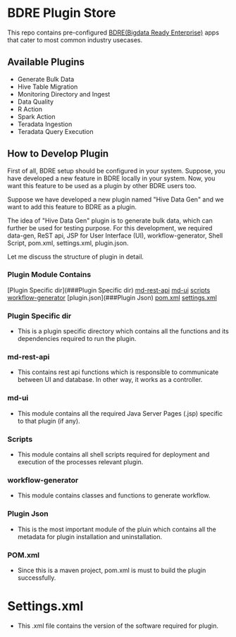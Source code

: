 # BDRE Plugin Store
This repo contains pre-configured [BDRE(Bigdata Ready Enterprise)](https://github.com/WiproOpenSourcePractice/openbdre/blob/predevelop/README.md) apps that cater to most common industry usecases.
## Available Plugins
 - Generate Bulk Data
 - Hive Table Migration
 - Monitoring Directory and Ingest
 - Data Quality
 - R Action
 - Spark Action
 - Teradata Ingestion
 - Teradata Query Execution

## How to Develop Plugin
 First of all, BDRE setup should be configured in your system. Suppose, you have developed a new feature in BDRE locally in your system. Now, you want this feature to be used as a plugin by other BDRE users too. 
 
 Suppose we have developed a new plugin named "Hive Data Gen" and we want to add this feature to BDRE as a plugin.
 
 The idea of "Hive Data Gen" plugin is to generate bulk data, which can further be used for testing purpose. For this development, we required  data-gen, ReST api, JSP for User Interface (UI), workflow-generator, Shell Script, pom.xml, settings.xml, plugin.json.
 
 Let me discuss the structure of plugin in detail.
 
### Plugin Module Contains
   [Plugin Specific dir](###Plugin Specific dir)
   [md-rest-api](###md-rest-api)
   [md-ui](###md-ui)
   [scripts](###Scripts)
   [workflow-generator](###workflow-generator)
   [plugin.json](###Plugin Json)
   [pom.xml](###POM.xml)
   [settings.xml](#Settings.xml)

### Plugin Specific dir
- This is a plugin specific directory which contains all the functions and its dependencies required to run the plugin. 

### md-rest-api
- This contains rest api functions which is responsible to communicate between UI and database. In other way, it works as a controller.

### md-ui
- This module contains all the required Java Server Pages (.jsp) specific to that plugin (if any).

### Scripts
- This module contains all shell scripts required for deployment and execution of the processes relevant plugin.

### workflow-generator
- This module contains classes and functions to generate workflow.

### Plugin Json
- This is the most important module of the pluin which contains all the metadata for plugin installation and uninstallation.

### POM.xml
- Since this is a maven project, pom.xml is must to build the plugin successfully.

# Settings.xml
- This .xml file contains the version of the software required for plugin.
